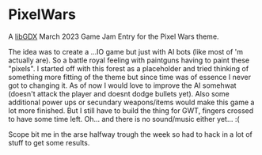 # PixelWars

A [libGDX](https://libgdx.com/) March 2023 Game Jam Entry for the Pixel Wars theme.

The idea was to create a ...IO game but just with AI bots (like most of 'm actually are). So a battle royal feeling with paintguns having to paint these "pixels". I started off with this forest as a placeholder and tried thinking of something more fitting of the theme but since time was of essence I never got to changing it. As of now I would love to improve the AI somehwat (doesn't attack the player and doesnt dodge bullets yet). Also some additional power ups or secundary weapons/items would make this game a lot more finished. But I still have to build the thing for GWT, fingers crossed to have some time left. Oh... and there is no sound/music either yet... :(

Scope bit me in the arse halfway trough the week so had to hack in a lot of stuff to get some results.
